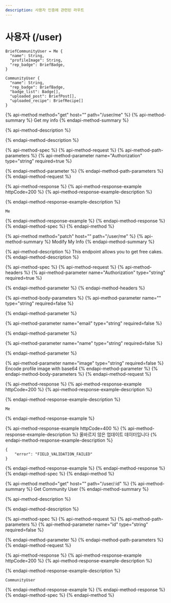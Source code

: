 ```yaml
---
description: 사용자 인증에 관련된 라우트
---
```


# 사용자 \(/user\)

```text
BriefCommunityUser = Me {
  "name": String,
  "profileImage": String,
  "rep_badge": BriefBadge,
}

CommunityUser {
  "name": String,
  "rep_badge": BriefBadge,
  "badge_list": Badge[],
  "uploaded_post": BriefPost[],
  "uploaded_recipe": BriefRecipe[]
}
```

{% api-method method="get" host="" path="/user/me" %}
{% api-method-summary %}
Get my info
{% endapi-method-summary %}

{% api-method-description %}

{% endapi-method-description %}

{% api-method-spec %}
{% api-method-request %}
{% api-method-path-parameters %}
{% api-method-parameter name="Authorization" type="string" required=true %}

{% endapi-method-parameter %}
{% endapi-method-path-parameters %}
{% endapi-method-request %}

{% api-method-response %}
{% api-method-response-example httpCode=200 %}
{% api-method-response-example-description %}

{% endapi-method-response-example-description %}

```
Me
```
{% endapi-method-response-example %}
{% endapi-method-response %}
{% endapi-method-spec %}
{% endapi-method %}

{% api-method method="patch" host="" path="/user/me" %}
{% api-method-summary %}
Modify My Info
{% endapi-method-summary %}

{% api-method-description %}
This endpoint allows you to get free cakes.
{% endapi-method-description %}

{% api-method-spec %}
{% api-method-request %}
{% api-method-headers %}
{% api-method-parameter name="Authorization" type="string" required=true %}

{% endapi-method-parameter %}
{% endapi-method-headers %}

{% api-method-body-parameters %}
{% api-method-parameter name="" type="string" required=false %}

{% endapi-method-parameter %}

{% api-method-parameter name="email" type="string" required=false %}

{% endapi-method-parameter %}

{% api-method-parameter name="name" type="string" required=false %}

{% endapi-method-parameter %}

{% api-method-parameter name="image" type="string" required=false %}
Encode profile image with base64
{% endapi-method-parameter %}
{% endapi-method-body-parameters %}
{% endapi-method-request %}

{% api-method-response %}
{% api-method-response-example httpCode=200 %}
{% api-method-response-example-description %}

{% endapi-method-response-example-description %}

```
Me
```
{% endapi-method-response-example %}

{% api-method-response-example httpCode=400 %}
{% api-method-response-example-description %}
올바르지 않은 업데이트 데이터입니다
{% endapi-method-response-example-description %}

```
{
    "error": "FIELD_VALIDATION_FAILED"
}
```
{% endapi-method-response-example %}
{% endapi-method-response %}
{% endapi-method-spec %}
{% endapi-method %}

{% api-method method="get" host="" path="/user/:id" %}
{% api-method-summary %}
Get Community User
{% endapi-method-summary %}

{% api-method-description %}

{% endapi-method-description %}

{% api-method-spec %}
{% api-method-request %}
{% api-method-path-parameters %}
{% api-method-parameter name="id" type="string" required=false %}

{% endapi-method-parameter %}
{% endapi-method-path-parameters %}
{% endapi-method-request %}

{% api-method-response %}
{% api-method-response-example httpCode=200 %}
{% api-method-response-example-description %}

{% endapi-method-response-example-description %}

```
CommunityUser
```
{% endapi-method-response-example %}
{% endapi-method-response %}
{% endapi-method-spec %}
{% endapi-method %}

